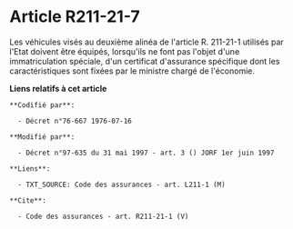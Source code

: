 # Article R211-21-7

Les véhicules visés au deuxième alinéa de l'article R. 211-21-1 utilisés par l'Etat doivent être équipés, lorsqu'ils ne font
pas l'objet d'une immatriculation spéciale, d'un certificat d'assurance spécifique dont les caractéristiques sont fixées par
le ministre chargé de l'économie.

**Liens relatifs à cet article**

	**Codifié par**:

	  - Décret n°76-667 1976-07-16

	**Modifié par**:

	  - Décret n°97-635 du 31 mai 1997 - art. 3 () JORF 1er juin 1997

	**Liens**:

	  - TXT_SOURCE: Code des assurances - art. L211-1 (M)

	**Cite**:

	  - Code des assurances - art. R211-21-1 (V)
